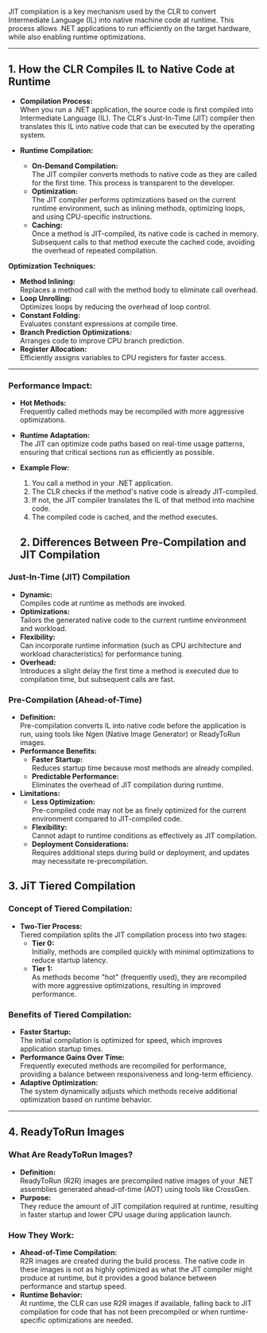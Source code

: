 JIT compilation is a key mechanism used by the CLR to convert Intermediate Language (IL) into native machine code at runtime. This process allows .NET applications to run efficiently on the target hardware, while also enabling runtime optimizations.

---

## 1. How the CLR Compiles IL to Native Code at Runtime

- **Compilation Process:**  
  When you run a .NET application, the source code is first compiled into Intermediate Language (IL). The CLR's Just-In-Time (JIT) compiler then translates this IL into native code that can be executed by the operating system.
  
- **Runtime Compilation:**  
  - **On-Demand Compilation:**  
    The JIT compiler converts methods to native code as they are called for the first time. This process is transparent to the developer.
  - **Optimization:**  
    The JIT compiler performs optimizations based on the current runtime environment, such as inlining methods, optimizing loops, and using CPU-specific instructions.
  - **Caching:**  
    Once a method is JIT-compiled, its native code is cached in memory. Subsequent calls to that method execute the cached code, avoiding the overhead of repeated compilation.

 **Optimization Techniques:**
  - **Method Inlining:**  
    Replaces a method call with the method body to eliminate call overhead.
  - **Loop Unrolling:**  
    Optimizes loops by reducing the overhead of loop control.
  - **Constant Folding:**  
    Evaluates constant expressions at compile time.
  - **Branch Prediction Optimizations:**  
    Arranges code to improve CPU branch prediction.
  - **Register Allocation:**  
    Efficiently assigns variables to CPU registers for faster access.
  
---

### **Performance Impact:**
- **Hot Methods:**  
  Frequently called methods may be recompiled with more aggressive optimizations.
- **Runtime Adaptation:**  
  The JIT can optimize code paths based on real-time usage patterns, ensuring that critical sections run as efficiently as possible.

- **Example Flow:**
  1. You call a method in your .NET application.
  2. The CLR checks if the method's native code is already JIT-compiled.
  3. If not, the JIT compiler translates the IL of that method into machine code.
  4. The compiled code is cached, and the method executes.

  ## 2. Differences Between Pre-Compilation and JIT Compilation

### **Just-In-Time (JIT) Compilation**
- **Dynamic:**  
  Compiles code at runtime as methods are invoked.
- **Optimizations:**  
  Tailors the generated native code to the current runtime environment and workload.
- **Flexibility:**  
  Can incorporate runtime information (such as CPU architecture and workload characteristics) for performance tuning.
- **Overhead:**  
  Introduces a slight delay the first time a method is executed due to compilation time, but subsequent calls are fast.

### **Pre-Compilation (Ahead-of-Time)**
- **Definition:**  
  Pre-compilation converts IL into native code before the application is run, using tools like Ngen (Native Image Generator) or ReadyToRun images.
- **Performance Benefits:**  
  - **Faster Startup:**  
    Reduces startup time because most methods are already compiled.
  - **Predictable Performance:**  
    Eliminates the overhead of JIT compilation during runtime.
- **Limitations:**
  - **Less Optimization:**  
    Pre-compiled code may not be as finely optimized for the current environment compared to JIT-compiled code.
  - **Flexibility:**  
    Cannot adapt to runtime conditions as effectively as JIT compilation.
  - **Deployment Considerations:**  
    Requires additional steps during build or deployment, and updates may necessitate re-precompilation.

## 3. JiT Tiered Compilation

### **Concept of Tiered Compilation:**
- **Two-Tier Process:**  
  Tiered compilation splits the JIT compilation process into two stages:
  - **Tier 0:**  
    Initially, methods are compiled quickly with minimal optimizations to reduce startup latency.
  - **Tier 1:**  
    As methods become "hot" (frequently used), they are recompiled with more aggressive optimizations, resulting in improved performance.
  
### **Benefits of Tiered Compilation:**
- **Faster Startup:**  
  The initial compilation is optimized for speed, which improves application startup times.
- **Performance Gains Over Time:**  
  Frequently executed methods are recompiled for performance, providing a balance between responsiveness and long-term efficiency.
- **Adaptive Optimization:**  
  The system dynamically adjusts which methods receive additional optimization based on runtime behavior.

---

## 4. ReadyToRun Images

### **What Are ReadyToRun Images?**
- **Definition:**  
  ReadyToRun (R2R) images are precompiled native images of your .NET assemblies generated ahead-of-time (AOT) using tools like CrossGen.
- **Purpose:**  
  They reduce the amount of JIT compilation required at runtime, resulting in faster startup and lower CPU usage during application launch.

### **How They Work:**
- **Ahead-of-Time Compilation:**  
  R2R images are created during the build process. The native code in these images is not as highly optimized as what the JIT compiler might produce at runtime, but it provides a good balance between performance and startup speed.
- **Runtime Behavior:**  
  At runtime, the CLR can use R2R images if available, falling back to JIT compilation for code that has not been precompiled or when runtime-specific optimizations are needed.